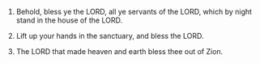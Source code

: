 1. Behold, bless ye the LORD, all ye servants of the LORD, which by
night stand in the house of the LORD.

2. Lift up your hands in the sanctuary, and bless the LORD.

3. The LORD that made heaven and earth bless thee out of Zion.